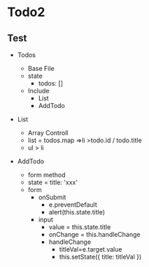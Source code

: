 # Todo2

## Test

- Todos
    - Base File
    - state
        - todos: []
    - Include
        - List
        - AddTodo

- List
    - Array Controll
    - list = todos.map =>li >todo.id / todo.title
    - ul > li
- AddTodo
    - form method
    - state = title: 'xxx'
    - form
        -  onSubmit
            - e.preventDefault
            - alert(this.state.title)
        - input
          - value = this.state.title
          - onChange = this.handleChange
          - handleChange
            - titleVal=e.target.value
            - this.setState({ title: titleVal })